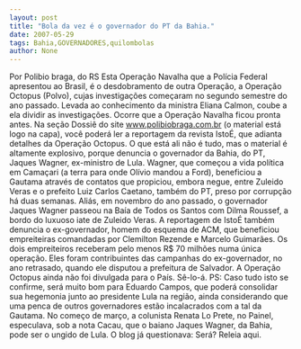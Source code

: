 ```yaml
---
layout: post
title: "Bola da vez é o governador do PT da Bahia."
date: 2007-05-29
tags: Bahia,GOVERNADORES,quilombolas
author: None
---
```

Por Polibio braga, do RS
Esta Opera&ccedil;&atilde;o Navalha que a Pol&iacute;cia Federal apresentou ao Brasil, &eacute; o desdobramento de outra Opera&ccedil;&atilde;o, a Opera&ccedil;&atilde;o Octopus (Polvo), cujas investiga&ccedil;&otilde;es come&ccedil;aram no segundo semestre do ano passado. Levada ao conhecimento da ministra Eliana Calmon, coube a ela dividir as investiga&ccedil;&otilde;es. Ocorre que a Opera&ccedil;&atilde;o Navalha ficou pronta antes.
Na se&ccedil;&atilde;o Dossi&ecirc; do site www.polibiobraga.com.br (o material est&aacute; logo na capa), voc&ecirc; poder&aacute; ler a reportagem da revista Isto&Eacute;, que adianta detalhes da Opera&ccedil;&atilde;o Octopus. O que est&aacute; ali n&atilde;o &eacute; tudo, mas o material &eacute; altamente explosivo, porque denuncia o governador da Bahia, do PT, Jaques Wagner, ex-ministro de Lula. Wagner, que come&ccedil;ou a vida pol&iacute;tica em Cama&ccedil;ari (a terra para onde Ol&iacute;vio mandou a Ford), beneficiou a Gautama atrav&eacute;s de contatos que propiciou, embora negue, entre Zuleido Veras e o prefeito Luiz Carlos Caetano, tamb&eacute;m do PT, preso por corrup&ccedil;&atilde;o h&aacute; duas semanas.
Ali&aacute;s, em novembro do ano passado, o governador Jaques Wagner passeou na Ba&iacute;a de Todos os Santos com Dilma Roussef, a bordo do luxuoso iate de Zuleido Veras.
A reportagem de Isto&Eacute; tamb&eacute;m denuncia o ex-governador, homem do esquema de ACM, que beneficiou empreiteiras comandadas por Clemilton Rezende e Marcelo Guimar&atilde;es. Os dois empreiteiros receberam pelo menos R$ 70 milh&otilde;es numa &uacute;nica opera&ccedil;&atilde;o. Eles foram contribuintes das campanhas do ex-governador, no ano retrasado, quando ele disputou a prefeitura de Salvador.
A Opera&ccedil;&atilde;o Octopus ainda n&atilde;o foi divulgada para o Pa&iacute;s. S&ecirc;-lo-&aacute;.
PS: Caso tudo isto se confirme, ser&aacute; muito bom para Eduardo Campos, que poder&aacute; consolidar sua hegemonia junto ao presidente Lula na regi&atilde;o, ainda considerando que uma penca de outros governadores est&atilde;o incalacrados com a tal da Gautama.
No come&ccedil;o de mar&ccedil;o, a colunista Renata Lo Prete, no Painel, especulava, sob a nota Cacau, que o baiano Jaques Wagner, da Bahia, pode ser o ungido de Lula. O blog j&aacute; questionava: Ser&aacute;? Releia aqui. 